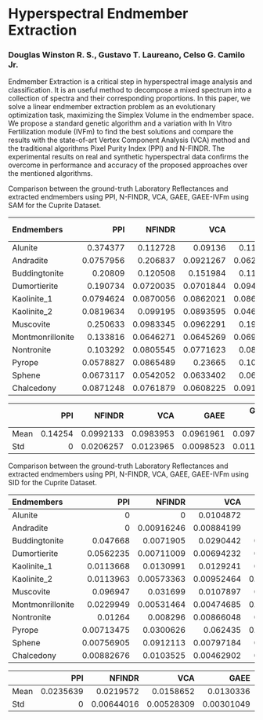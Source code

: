 # Hyperspectral Endmember Extraction

### Douglas Winston R. S., Gustavo T. Laureano, Celso G. Camilo Jr.

Endmember Extraction is a critical step in hyperspectral image analysis and classification. It is an useful method to decompose a mixed spectrum into a collection of spectra and their corresponding proportions. In this paper, we solve a linear endmember extraction problem as an evolutionary optimization task, maximizing the Simplex Volume in the endmember space. We propose a standard genetic algorithm and a variation with In Vitro Fertilization module (IVFm) to find the best solutions and compare the results with the state-of-art Vertex Component Analysis (VCA) method and the traditional algorithms Pixel Purity Index (PPI) and N-FINDR. The experimental results on real and synthetic hyperspectral data confirms the overcome in performance and accuracy of the proposed approaches over the mentioned algorithms.

Comparison between the ground-truth Laboratory Reflectances and extracted endmembers using PPI, N-FINDR, VCA, GAEE, GAEE-IVFm using SAM for the Cuprite Dataset.

| Endmembers       |       PPI |    NFINDR |       VCA |      GAEE |   GAEE-IVFm |
|:-----------------|----------:|----------:|----------:|----------:|------------:|
| Alunite          | 0.374377  | 0.112728  | 0.09136   | 0.110624  |   0.151453  |
| Andradite        | 0.0757956 | 0.206837  | 0.0921267 | 0.0625078 |   0.107456  |
| Buddingtonite    | 0.20809   | 0.120508  | 0.151984  | 0.113614  |   0.121172  |
| Dumortierite     | 0.190734  | 0.0720035 | 0.0701844 | 0.0946749 |   0.0793365 |
| Kaolinite_1      | 0.0794624 | 0.0870056 | 0.0862021 | 0.0865925 |   0.101547  |
| Kaolinite_2      | 0.0819634 | 0.099195  | 0.0893595 | 0.0465472 |   0.0480251 |
| Muscovite        | 0.250633  | 0.0983345 | 0.0962291 | 0.196591  |   0.0959306 |
| Montmonrillonite | 0.133816  | 0.0646271 | 0.0645269 | 0.0692029 |   0.0700147 |
| Nontronite       | 0.103292  | 0.0805545 | 0.0771623 | 0.081329  |   0.0775539 |
| Pyrope           | 0.0578827 | 0.0865489 | 0.23665   | 0.107819  |   0.0614952 |
| Sphene           | 0.0673117 | 0.0542052 | 0.0633402 | 0.066538  |   0.0923917 |
| Chalcedony       | 0.0871248 | 0.0761879 | 0.0608225 | 0.0919799 |   0.0732091 |

|      |     PPI |    NFINDR |       VCA |      GAEE |   GAEE-IVFm |
|:-----|--------:|----------:|----------:|----------:|------------:|
| Mean | 0.14254 | 0.0992133 | 0.0983953 | 0.0961961 |   0.0970703 |
| Std  | 0       | 0.0206257 | 0.0123965 | 0.0098523 |   0.0115835 |

Comparison between the ground-truth Laboratory Reflectances and extracted endmembers using PPI, N-FINDR, VCA, GAEE, GAEE-IVFm using SID for the Cuprite Dataset.

| Endmembers       |        PPI |     NFINDR |        VCA |       GAEE |   GAEE-IVFm |
|:-----------------|-----------:|-----------:|-----------:|-----------:|------------:|
| Alunite          | 0          | 0          | 0.0104872  | 0          |  0.0294005  |
| Andradite        | 0          | 0.00916246 | 0.00884199 | 0          |  0.012498   |
| Buddingtonite    | 0.047668   | 0.0071905  | 0.0290442  | 0.0164024  |  0.01898    |
| Dumortierite     | 0.0562235  | 0.00711009 | 0.00694232 | 0.0125921  |  0.00816269 |
| Kaolinite_1      | 0.0113668  | 0.0130991  | 0.0129241  | 0.0131898  |  0.0130818  |
| Kaolinite_2      | 0.0113963  | 0.00573363 | 0.00952464 | 0.00331071 |  0.00376396 |
| Muscovite        | 0.096947   | 0.031699   | 0.0107897  | 0.0267404  |  0.0109214  |
| Montmonrillonite | 0.0229949  | 0.00531464 | 0.00474685 | 0.00592045 |  0.00514138 |
| Nontronite       | 0.01264    | 0.008296   | 0.00866048 | 0.0082386  |  0.00786584 |
| Pyrope           | 0.00713475 | 0.0300626  | 0.062435   | 0.00980904 |  0.00570679 |
| Sphene           | 0.00756905 | 0.0912113  | 0.00797184 | 0.0239994  |  0.0117273  |
| Chalcedony       | 0.00882676 | 0.0103525  | 0.00462902 | 0.0107626  |  0.00699113 |

|      |       PPI |     NFINDR |        VCA |       GAEE |   GAEE-IVFm |
|:-----|----------:|-----------:|-----------:|-----------:|------------:|
| Mean | 0.0235639 | 0.0219572  | 0.0158652  | 0.0130336  |  0.011671   |
| Std  | 0         | 0.00644016 | 0.00528309 | 0.00301049 |  0.00369823 |

